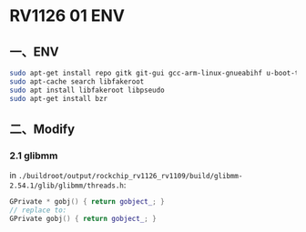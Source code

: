 # RV1126 01 ENV

## 一、ENV

```sh
sudo apt-get install repo gitk git-gui gcc-arm-linux-gnueabihf u-boot-tools device-tree-compiler gcc-aarch64-linux-gnu mtools parted libudev-dev libusb-1.0-0-dev python-linaro-image-tools linaro-image-tools autoconf autotools-dev libsigsegv2 m4 intltool libdrm-dev curl sed make binutils build-essential gcc g++ bash patch gzip gawk bzip2 perl tar cpio python unzip rsync file bc wget libncurses5 libqt4-dev libglib2.0-dev libgtk2.0-dev libglade2-dev cvs git mercurial rsync openssh-client subversion asciidoc w3m dblatex graphviz python-matplotlib libc6:i386 libssl-dev expect fakeroot cmake flex bison liblz4-tool libtool keychain expect-dev
sudo apt-cache search libfakeroot
sudo apt install libfakeroot libpseudo
sudo apt-get install bzr
```

## 二、Modify

### 2.1 glibmm

in `./buildroot/output/rockchip_rv1126_rv1109/build/glibmm-2.54.1/glib/glibmm/threads.h`:

```cpp
GPrivate * gobj() { return gobject_; }
// replace to:
GPrivate gobj() { return gobject_; }
```